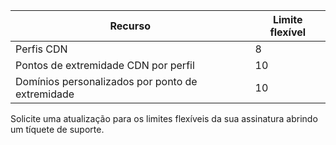 
| Recurso | Limite flexível |
| --- | --- |
| Perfis CDN |8 |
| Pontos de extremidade CDN por perfil |10 |
| Domínios personalizados por ponto de extremidade |10 |

Solicite uma atualização para os limites flexíveis da sua assinatura abrindo um tíquete de suporte.

